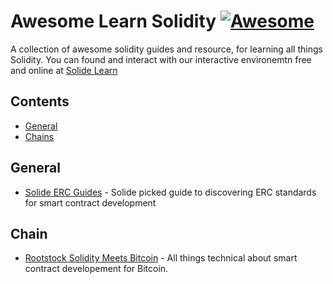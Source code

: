 # Awesome Learn Solidity [![Awesome](https://cdn.rawgit.com/sindresorhus/awesome/d7305f38d29fed78fa85652e3a63e154dd8e8829/media/badge.svg)](https://github.com/sindresorhus/awesome)

A collection of awesome solidity guides and resource, for learning all things Solidity. You can found and interact with our interactive environemtn free and online at [Solide Learn](https://dapp.solide0x.tech/learn)

## Contents

* [General](#general)
* [Chains](#chain)

## General 

* [Solide ERC Guides](https://dapp.solide0x.tech/learn/solide-collection) - Solide picked guide to discovering ERC standards for smart contract development

## Chain

* [Rootstock Solidity Meets Bitcoin](https://dapp.solide0x.tech/learn/smart-contracts-on-rootstock) - All things technical about smart contract developement for Bitcoin.
